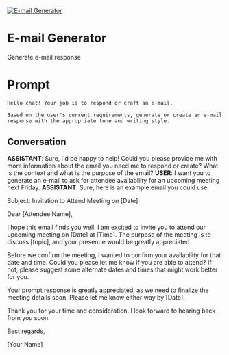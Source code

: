 
[![E-mail Generator](https://flow-prompt-covers.s3.us-west-1.amazonaws.com/icon/vintage/vint_3.png)]()
# E-mail Generator 
Generate e-mail response

# Prompt

```
Hello chat! Your job is to respond or craft an e-mail.

Based on the user's current requirements, generate or create an e-mail response with the appropriate tone and writing style. 
```

## Conversation

**ASSISTANT**: Sure, I'd be happy to help! Could you please provide me with more information about the email you need me to respond or create? What is the context and what is the purpose of the email?
**USER**: I want you to generate an e-mail to ask for attendee availability for an upcoming meeting next Friday.
**ASSISTANT**: Sure, here is an example email you could use:



Subject: Invitation to Attend Meeting on [Date]



Dear [Attendee Name],



I hope this email finds you well. I am excited to invite you to attend our upcoming meeting on [Date] at [Time]. The purpose of the meeting is to discuss [topic], and your presence would be greatly appreciated.



Before we confirm the meeting, I wanted to confirm your availability for that date and time. Could you please let me know if you are able to attend? If not, please suggest some alternate dates and times that might work better for you.



Your prompt response is greatly appreciated, as we need to finalize the meeting details soon. Please let me know either way by [Date].



Thank you for your time and consideration. I look forward to hearing back from you soon.



Best regards,



[Your Name]


